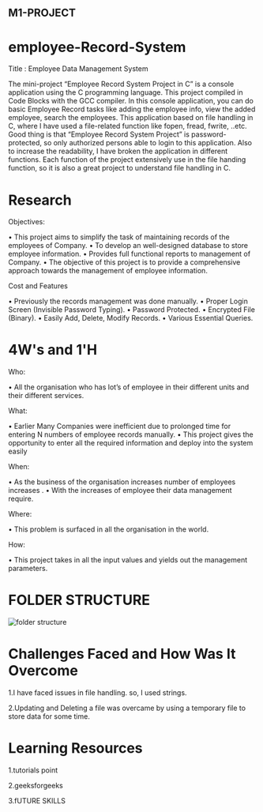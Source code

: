 ## M1-PROJECT
# employee-Record-System 
Title : Employee Data Management System

The mini-project “Employee Record System Project in C” is a console application using the C programming language. This project compiled in Code Blocks with the GCC compiler. In this console application, you can do basic Employee Record tasks like adding the employee info, view the added employee, search the employees. This application based on file handling in C, where I have used a file-related function like fopen, fread, fwrite, ..etc. Good thing is that “Employee Record System Project” is password-protected, so only authorized persons able to login to this application. Also to increase the readability, I have broken the application in different functions. Each function of the project extensively use in the file handing function, so it is also a great project to understand file handling in C.

# Research

Objectives:

• This project aims to simplify the task of maintaining records of the employees of Company. • To develop an well-designed database to store employee information. • Provides full functional reports to management of Company. • The objective of this project is to provide a comprehensive approach towards the management of employee information.

Cost and Features

• Previously the records management was done manually. • Proper Login Screen (Invisible Password Typing). • Password Protected. • Encrypted File (Binary). • Easily Add, Delete, Modify Records. • Various Essential Queries.

# 4W's and 1'H
Who:

• All the organisation who has lot’s of employee in their different units and their different services.

What:

• Earlier Many Companies were inefficient due to prolonged time for entering N numbers of employee records manually. • This project gives the opportunity to enter all the required information and deploy into the system easily

When:

• As the business of the organisation increases number of employees increases . • With the increases of employee their data management require.

Where:

• This problem is surfaced in all the organisation in the world.

How:

• This project takes in all the input values and yields out the management parameters.

# FOLDER STRUCTURE

![folder structure](https://user-images.githubusercontent.com/61905658/161096218-5e1d58aa-76cc-4830-b760-dc5add05d939.png)


# Challenges Faced and How Was It Overcome
1.I have faced issues in file handling. so, I used strings.

2.Updating and Deleting a file was overcame by using a temporary file to store data for some time.

# Learning Resources
1.tutorials point

2.geeksforgeeks

3.fUTURE SKILLS

